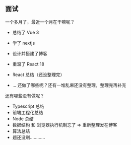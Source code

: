 ## 面试 

一个多月了，最近一个月在干嘛呢？

- 总结了 Vue 3

- 学了 nextjs
- 设计并搭建了博客
- 重温了 React 18
- React 总结（还没整理完）
- ... 还做了哪些呢？还有一堆乱麻还没有整理，整理完再补充



还有哪些没有做呢？

- Typescript 总结
- 前端工程化总结
- Node 总结
- 数据结构 和 浏览器执行机制忘了 => 重新整理发在博客
- 算法总结
- 题还没刷............








